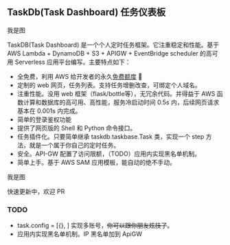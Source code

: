 ## TaskDb(Task Dashboard) 任务仪表板

我是图

TaskDB(Task Dashboard) 是一个个人定时任务框架。它注重稳定和性能。基于 AWS Lambda + DynamoDB + S3 + APIGW + EventBridge scheduler 的高可用 Serverless 应用平台编写。主要特点如下：

- 全免费，利用 AWS 给开发者的永久[免费额度](https://aws.amazon.com/cn/free/) 🎉
- 定制的 web 网页，任务列表。支持任务增删改查，可绑定个人域名。
- 注重性能。没用 web 框架（flask/bottle等），无冗余代码。并得益于 AWS 函数计算和数据库的高可用、高性能，服务冷启动时间 0.5s 内，后续网页请求基本在 0.001s 内完成。
- 简单的登录鉴权功能
- 提供了网页版的 Shell 和 Python 命令接口。
- 任务插件化。只要简单继承 taskdb.taskbase.Task 类，实现一个 step 方法，就是一个属于你自己的定时任务。
- 安全。API-GW 配置了访问限额，（TODO）应用内实现黑名单机制。
- 简单上手。基于 AWS SAM 应用模板，能自动的绝不手动。

我是图

快速更新中，欢迎 PR

### TODO
- task.config = [{}, ] 实现多账号，~~你可以跟你朋友炫技了~~。
- 应用内实现黑名单机制。IP 黑名单加到 ApiGW

